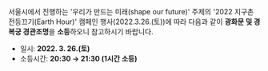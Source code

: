 서울시에서 진행하는 '우리가 만드는 미래(shape our future)' 주제의 '2022 지구촌 전등끄기(Earth Hour)' 캠페인 행사(2022.3.26.(토))에 따라 다음과 같이 **광화문 및 경복궁 경관조명**을 **소등**하오니 참고하시기 바랍니다.
- 일시: **2022. 3. 26.(토)**
- 소등시간: **20:30 → 21:30 (1시간 소등)**